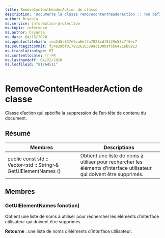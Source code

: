 ```yaml
---
title: RemoveContentHeaderAction de classe
description: 'Documente la classe removecontentheaderaction :: non définie du kit de développement logiciel (SDK) Microsoft Information Protection (MIP).'
author: BryanLa
ms.service: information-protection
ms.topic: reference
ms.author: bryanla
ms.date: 04/16/2020
ms.openlocfilehash: cea5d5c857e9ca6ef3a7028cdf8329e58c7f0ec7
ms.sourcegitcommit: f54920bf017902616589aca30baf6b64216b6913
ms.translationtype: MT
ms.contentlocale: fr-FR
ms.lasthandoff: 04/22/2020
ms.locfileid: "81764511"
---
```

# <a name="class-removecontentheaderaction"></a>RemoveContentHeaderAction de classe 
Classe d’action qui spécifie la suppression de l’en-tête de contenu du document.
  
## <a name="summary"></a>Résumé
 Membres                        | Descriptions                                
--------------------------------|---------------------------------------------
public const std :: Vector\<std :: String\>& GetUIElementNames ()  |  Obtient une liste de noms à utiliser pour rechercher les éléments d’interface utilisateur qui doivent être supprimés.
  
## <a name="members"></a>Membres
  
### <a name="getuielementnames-function"></a>GetUIElementNames fonction)
Obtient une liste de noms à utiliser pour rechercher les éléments d’interface utilisateur qui doivent être supprimés.

  
**Retourne** : une liste de noms d’éléments d’interface utilisateur.